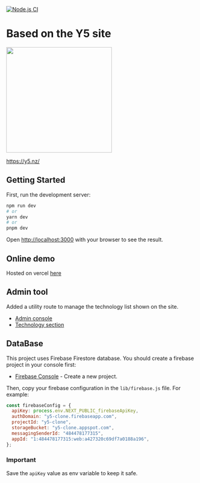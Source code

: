 [![Node.js CI](https://github.com/gabrieltaliano/y5-clone/actions/workflows/node.js.yml/badge.svg)](https://github.com/gabrieltaliano/y5-clone/actions/workflows/node.js.yml)

# Based on the Y5 site
<img src='https://github.com/gabrieltaliano/y5-clone/assets/11794735/8958b078-1eb5-4774-aa21-5557903e8670' width="280" height="280" />

<https://y5.nz/>

## Getting Started

First, run the development server:

```bash
npm run dev
# or
yarn dev
# or
pnpm dev
```

Open [http://localhost:3000](http://localhost:3000) with your browser to see the result.

## Online demo

Hosted on vercel [here](https://y5-clone-gabrieltaliano.vercel.app/)

## Admin tool

Added a utility route to manage the technology list shown on the site.

- [Admin console](https://y5-clone-gabrieltaliano.vercel.app/admin)
- [Technology section](https://y5-clone-gabrieltaliano.vercel.app/technologies)

## DataBase

This project uses Firebase Firestore database. You should create a firebase project in your console first:

- [Firebase Console](https://console.firebase.google.com/) - Create a new project.

Then, copy your firebase configuration in the `lib/firebase.js` file. For example:

```js
const firebaseConfig = {
  apiKey: process.env.NEXT_PUBLIC_firebaseApiKey,
  authDomain: "y5-clone.firebaseapp.com",
  projectId: "y5-clone",
  storageBucket: "y5-clone.appspot.com",
  messagingSenderId: "484478177315",
  appId: "1:484478177315:web:a427320c69df7a0188a196",
};
```

### Important

Save the `apiKey` value as env variable to keep it safe.
